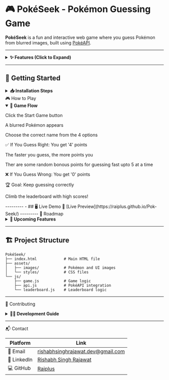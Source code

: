 # 🎮 PokéSeek - Pokémon Guessing Game

**PokéSeek** is a fun and interactive web game where you guess Pokémon from blurred images, built using [PokéAPI](https://pokeapi.co/).

---

<details>
<summary><b>✨ Features (Click to Expand)</b></summary>

- 🎲 **Random Pokémon** — Generates Pokémon from all generations  
- 🖼️ **Image Guessing** — Guess Pokémon from blurred sprites  
- 📝 **Multiple Choice** — 4 smart answer options  
- 📊 **Score System** — More points for quicker answers  
- 🏆 **Leaderboard** — Global score tracking  
- 📱 **Mobile Friendly** — Responsive design  

</details>

---

## 🚀 Getting Started

<details>
<summary><b>📥 Installation Steps</b></summary>

```bash
# Clone the repository
git clone https://github.com/Raiplus/PokéSeek.git && cd PokéSeek

# VS Code users
code . && start index.html

# Or open in browser directly
# Linux
xdg-open index.html
# macOS
open index.html
# Windows
start index.html
```
-----
</details>
🎮 How to Play

<details open> <summary><b>🎯 Game Flow</b></summary>
  
Click the Start Game button

A blurred Pokémon appears

Choose the correct name from the 4 options

✅ If You Guess Right:
You get '4' points 

The faster you guess, the more points you 

Ther are some random bonous points for guessing fast upto 5 at a time 

❌ If You Guess Wrong:
You get '0' points 

🏆 Goal:
Keep guessing correctly

Climb the leaderboard with high scores!

</details>
---------
- ## 🖥 Live Demo
🔗 [Live Preview](https://raiplus.github.io/Pok-Seek/) 
---------
🔮 Roadmap

<details> <summary><b>🌟 Upcoming Features</b></summary>

| Feature            | Status         |
| ------------------ | -------------- |
| Difficulty Levels  | 🟡 In Progress |
| Shiny Pokémon Mode | 🟢 Planned     |
| Multiplayer        | 🔴 Future      |
</details>

---------------------------
## 🏗️ Project Structure

```
PokéSeek/
├── index.html            # Main HTML file
├── assets/
│   ├── images/           # Pokémon and UI images
│   └── styles/           # CSS files
└── js/
    ├── game.js           # Game logic
    ├── api.js            # PokéAPI integration
    └── leaderboard.js    # Leaderboard logic
```

--------------------------------


🤝 Contributing
<details> <summary><b>👨‍💻 Development Guide</b></summary>
  
```bash
# Install live-server for development


npm install -g live-server

# Run on port 3000
live-server --port=3000
```
Steps:
🍴 Fork the repo

🌿 Create branch → git checkout -b feature/your-feature

💾 Commit → git commit -m "feat: your feature"

🚀 Push → git push origin feature/your-feature

🔄 Create a Pull Request

</details>  

------------

📬 Contact

| Platform    | Link                                                                                 |
| ----------- | ------------------------------------------------------------------------------------ |
| 📧 Email    | [rishabhsinghrajawat.dev@gmail.com](mailto:rishabhsinghrajawat.dev@gmail.com)        |
| 💼 LinkedIn | [Rishabh Singh Rajawat](https://www.linkedin.com/in/rishabh-singh-rajawat-5a1b782bb) |
| 💻 GitHub   | [Raiplus](https://github.com/Raiplus)                                                |
